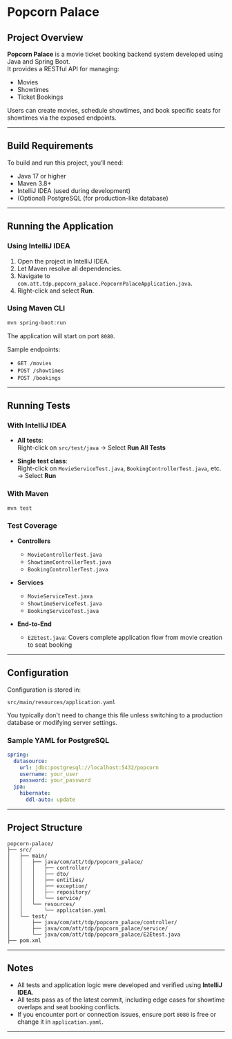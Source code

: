 # Popcorn Palace

## Project Overview

**Popcorn Palace** is a movie ticket booking backend system developed using Java and Spring Boot.  
It provides a RESTful API for managing:

- Movies
- Showtimes
- Ticket Bookings

Users can create movies, schedule showtimes, and book specific seats for showtimes via the exposed endpoints.

---

## Build Requirements

To build and run this project, you’ll need:

- Java 17 or higher
- Maven 3.8+
- IntelliJ IDEA (used during development)
- (Optional) PostgreSQL (for production-like database)

---

## Running the Application

### Using IntelliJ IDEA

1. Open the project in IntelliJ IDEA.
2. Let Maven resolve all dependencies.
3. Navigate to `com.att.tdp.popcorn_palace.PopcornPalaceApplication.java`.
4. Right-click and select **Run**.

### Using Maven CLI

```bash
mvn spring-boot:run
```

The application will start on port `8080`.

Sample endpoints:

- `GET /movies`
- `POST /showtimes`
- `POST /bookings`

---

## Running Tests

### With IntelliJ IDEA

- **All tests**:  
  Right-click on `src/test/java` → Select **Run All Tests**

- **Single test class**:  
  Right-click on `MovieServiceTest.java`, `BookingControllerTest.java`, etc. → Select **Run**

### With Maven

```bash
mvn test
```

### Test Coverage

- **Controllers**
    - `MovieControllerTest.java`
    - `ShowtimeControllerTest.java`
    - `BookingControllerTest.java`

- **Services**
    - `MovieServiceTest.java`
    - `ShowtimeServiceTest.java`
    - `BookingServiceTest.java`

- **End-to-End**
    - `E2Etest.java`: Covers complete application flow from movie creation to seat booking

---

## Configuration

Configuration is stored in:

```
src/main/resources/application.yaml
```

You typically don't need to change this file unless switching to a production database or modifying server settings.

### Sample YAML for PostgreSQL

```yaml
spring:
  datasource:
    url: jdbc:postgresql://localhost:5432/popcorn
    username: your_user
    password: your_password
  jpa:
    hibernate:
      ddl-auto: update
```

---

## Project Structure

```
popcorn-palace/
├── src/
│   ├── main/
│   │   ├── java/com/att/tdp/popcorn_palace/
│   │   │   ├── controller/
│   │   │   ├── dto/
│   │   │   ├── entities/
│   │   │   ├── exception/
│   │   │   ├── repository/
│   │   │   └── service/
│   │   └── resources/
│   │       └── application.yaml
│   └── test/
│       ├── java/com/att/tdp/popcorn_palace/controller/
│       ├── java/com/att/tdp/popcorn_palace/service/
│       └── java/com/att/tdp/popcorn_palace/E2Etest.java
├── pom.xml
```

---

## Notes

- All tests and application logic were developed and verified using **IntelliJ IDEA**.
- All tests pass as of the latest commit, including edge cases for showtime overlaps and seat booking conflicts.
- If you encounter port or connection issues, ensure port `8080` is free or change it in `application.yaml`.

---
